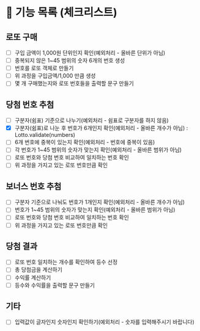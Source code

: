 # 🚀 기능 목록 (체크리스트)

## 로또 구매

- [ ] 구입 금액이 1,000원 단위인지 확인(예외처리 - 올바른 단위가 아님)
- [ ] 중복되지 않은 1~45 범위의 숫자 6개의 번호 생성
- [ ] 번호를 로또 객체로 만들기
- [ ] 위 과정을 구입금액/1,000 만큼 생성
- [ ] 몇 개 구매했는지와 로또 번호들을 출력할 문구 만들기

## 당첨 번호 추첨

- [ ] 구분자(쉼표) 기준으로 나누기(예외처리 - 쉼표로 구분자를 하지 않음)
- [X] 구분자(쉼표)로 나눈 후 번호가 6개인지 확인(예외처리 - 올바른 개수가 아님) : Lotto.validate(numbers)
- [ ] 6개 번호에 중복이 있는지 확인(예외처리 - 번호에 중복이 있음)
- [ ] 각 번호가 1~45 범위의 숫자가 맞는지 확인(예외처리 - 올바른 범위가 아님)
- [ ] 로또 번호와 당첨 번호 비교하여 일치하는 번호 확인
- [ ] 위 과정을 가지고 있는 로또 번호만큼 확인

## 보너스 번호 추첨

- [ ] 구분자 기준으로 나눠도 번호가 1개인지 확인(예외처리 - 올바른 개수가 아님)
- [ ] 번호가 1~45 범위의 숫자가 맞는지 확인(예외처리 - 올바른 범위가 아님)
- [ ] 로또 번호와 당첨 번호 비교하여 일치하는 번호 확인
- [ ] 위 과정을 가지고 있는 로또 번호만큼 확인

## 당첨 결과

- [ ] 로또 번호 일치하는 개수를 확인하여 등수 선정
- [ ] 총 당첨금을 계산하기
- [ ] 수익률 계산하기
- [ ] 등수와 수익률을 출력할 문구 만들기

## 기타

- [ ] 입력값이 글자인지 숫자인지 확인하기(예외처리 - 숫자를 입력해주시기 바랍니다)